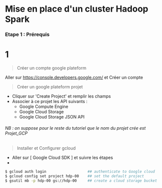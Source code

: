 # Mise en place d'un cluster Hadoop Spark 

### Etape 1 : Prérequis

# 1
> Créer un compte google plateform 

Aller sur https://console.developers.google.com/ et Créer un compte 

> Créer un google plateform projet

- Cliquer sur 'Create Project' et remplir les champs
- Associer à ce projet les API suivants :
  - Google Compute Engine
  - Google Cloud Storage
  - Google Cloud Storage JSON API 

###### NB : on suppose pour le reste du tutoriel que le nom du projet crée est Projet_GCP

> Installer et Configurer gcloud

  - Aller sur [ Google Cloud SDK ] et suivre les étapes
  - 
```sh
$ gcloud auth login                   ## authenticate to Google cloud
$ gcloud config set project hdp-00    ## set the default project
$ gsutil mb -p hdp-00 gs://hdp-00     ## create a cloud storage bucket

```
